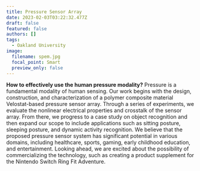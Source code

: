 ```yaml
---
title: Pressure Sensor Array
date: 2023-02-03T03:22:32.477Z
draft: false
featured: false
authors: []
tags:
  - Oakland University
image:
  filename: spem.jpg
  focal_point: Smart
  preview_only: false
---
```

**How to effectively use the human pressure modality?** Pressure is a fundamental modality of human sensing. Our work begins with the design, construction, and characterization of a polymer composite material Velostat-based pressure sensor array. Through a series of experiments, we evaluate the nonlinear electrical properties and crosstalk of the sensor array. From there, we progress to a case study on object recognition and then expand our scope to include applications such as sitting posture, sleeping posture, and dynamic activity recognition. We believe that the proposed pressure sensor system has significant potential in various domains, including healthcare, sports, gaming, early childhood education, and entertainment. Looking ahead, we are excited about the possibility of commercializing the technology, such as creating a product supplement for the Nintendo Switch Ring Fit Adventure.